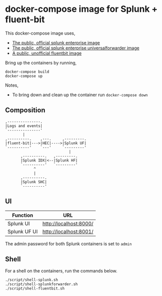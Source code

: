# docker-compose image for Splunk + fluent-bit

This docker-compose image uses,

 - [The public, official splunk enterprise image](https://hub.docker.com/r/splunk/splunk/)
 - [The public, official splunk enterprise universalforwarder image](https://hub.docker.com/r/splunk/universalforwarder/)
 - [A public, unofficial fluentbit image](https://hub.docker.com/r/sddmelb/fluent-bit/)

Bring up the containers by running,

    docker-compose build
    docker-compose up

Notes,

 - To bring down and clean up the container run `docker-compose down`

## Composition

```
,---------------.                   
|Logs and events|                   
`---------------'                   
        |                           
,----------.    ,---.     ,---------.
|fluent-bit|--->|HEC|---->|Splunk UF|
`----------'    `---'     `---------'
                             |    
       ,----------.   ,---------.
       |Splunk IDX|<--|Splunk HF|
       `----------'   `---------'
             ^                   
             |                   
       ,----------.              
       |Splunk SHC|              
       `----------'   
```

## UI   

| Function       | URL                                              |
|----------------|--------------------------------------------------|
| Splunk UI      | [http://localhost:8000/](http://localhost:8000/) |
| Splunk UF UI   | [http://localhost:8001/](http://localhost:8001/) |

The admin password for both Splunk containers is set to `admin`

## Shell

For a shell on the containers, run the commands below.

    ./script/shell-splunk.sh
    ./script/shell-splunkforwarder.sh
    ./script/shell-fluentbit.sh

